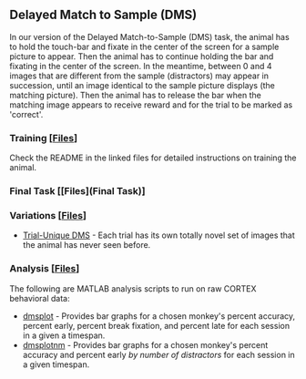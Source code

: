 ## Delayed Match to Sample (DMS)

In our version of the Delayed Match-to-Sample (DMS) task, the animal has to hold the touch-bar and fixate in the center of the screen for a sample picture to appear.  Then the animal has to continue holding the bar and fixating in the center of the screen.  In the meantime, between 0 and 4 images that are different from the sample (distractors) may appear in succession, until an image identical to the sample picture displays (the matching picture).  Then the animal has to release the bar when the matching image appears to receive reward and for the trial to be marked as 'correct'.
 
### Training [[Files](Training)]
Check the README in the linked files for detailed instructions on training the animal.

### Final Task [[Files](Final Task)] 

### Variations [[Files](Variations)]
* [Trial-Unique DMS](Variations/Trial-Unique%20DMS) - Each trial has its own totally novel set of images that the animal has never seen before.

### Analysis [[Files](Analysis)]
The following are MATLAB analysis scripts to run on raw CORTEX behavioral data:

* [dmsplot](Analysis/dmsplot.m) - Provides bar graphs for a chosen monkey's percent accuracy, percent early, percent break fixation, and percent late for each session in a given a timespan.
* [dmsplotnm](Analysis/dmsplotnm.m) - Provides bar graphs for a chosen monkey's percent accuracy and percent early _by number of distractors_ for each session in a given timespan.